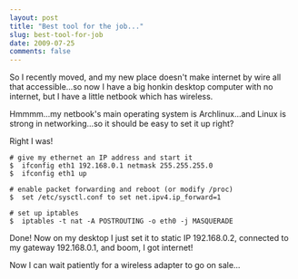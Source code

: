 ```yaml
---
layout: post
title: "Best tool for the job..."
slug: best-tool-for-job
date: 2009-07-25
comments: false
---
```

So I recently moved, and my new place doesn't make internet by wire all that accessible...so now I have a big honkin desktop computer with no internet, but I have a little netbook which has wireless.

Hmmmm...my netbook's main operating system is Archlinux...and Linux is strong in networking...so it should be easy to set it up right?

Right I was!

```
# give my ethernet an IP address and start it
$  ifconfig eth1 192.168.0.1 netmask 255.255.255.0
$  ifconfig eth1 up

# enable packet forwarding and reboot (or modify /proc)
$  set /etc/sysctl.conf to set net.ipv4.ip_forward=1

# set up iptables
$  iptables -t nat -A POSTROUTING -o eth0 -j MASQUERADE
```

Done!  Now on my desktop I just set it to static IP 192.168.0.2, connected to my gateway 192.168.0.1, and boom, I got internet!

Now I can wait patiently for a wireless adapter to go on sale...
